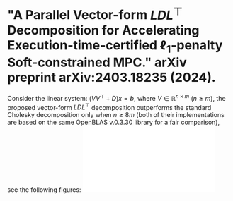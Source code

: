 # "A Parallel Vector-form $LDL^\top$ Decomposition for Accelerating Execution-time-certified $\ell_1$-penalty Soft-constrained MPC." arXiv preprint arXiv:2403.18235 (2024).
Consider the linear system: $(VV^\top + D)x=b$, where $V\in\mathbb{R}^{n\times m}$ ($n\geq m$), the proposed vector-form $LDL^\top$ decomposition outperforms the standard Cholesky decomposition only when $n\geq8m$ (both of their implementations are based on the same OpenBLAS v.0.3.30 library for a fair comparison), see the following figures:
![pipeline](vecLDL_vs_Chol.pdf)

